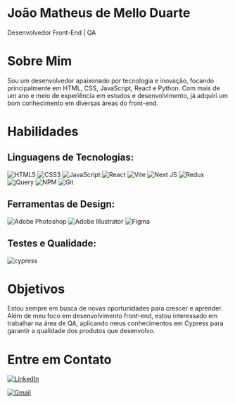 # João Matheus de Mello Duarte

Desenvolvedor Front-End | QA

# Sobre Mim

Sou um desenvolvedor apaixonado por tecnologia e inovação, focando principalmente em HTML, CSS, JavaScript, React e Python. Com mais de um ano e meio de experiência em estudos e desenvolvimento, já adquiri um bom conhecimento em diversas áreas do front-end.

# Habilidades

## Linguagens de Tecnologias:

![HTML5](https://img.shields.io/badge/html5-%23E34F26.svg?style=for-the-badge&logo=html5&logoColor=white)
![CSS3](https://img.shields.io/badge/css3-%231572B6.svg?style=for-the-badge&logo=css3&logoColor=white)
![JavaScript](https://img.shields.io/badge/javascript-%23323330.svg?style=for-the-badge&logo=javascript&logoColor=%23F7DF1E)
![React](https://img.shields.io/badge/react-%2320232a.svg?style=for-the-badge&logo=react&logoColor=%2361DAFB)
![Vite](https://img.shields.io/badge/vite-%23646CFF.svg?style=for-the-badge&logo=vite&logoColor=white)
![Next JS](https://img.shields.io/badge/Next-black?style=for-the-badge&logo=next.js&logoColor=white)
![Redux](https://img.shields.io/badge/redux-%23593d88.svg?style=for-the-badge&logo=redux&logoColor=white)
![jQuery](https://img.shields.io/badge/jquery-%230769AD.svg?style=for-the-badge&logo=jquery&logoColor=white)
![NPM](https://img.shields.io/badge/NPM-%23CB3837.svg?style=for-the-badge&logo=npm&logoColor=white)
![Git](https://img.shields.io/badge/git-%23F05033.svg?style=for-the-badge&logo=git&logoColor=white)

## Ferramentas de Design:

![Adobe Photoshop](https://img.shields.io/badge/adobe%20photoshop-%2331A8FF.svg?style=for-the-badge&logo=adobe%20photoshop&logoColor=white)
![Adobe Illustrator](https://img.shields.io/badge/adobe%20illustrator-%23FF9A00.svg?style=for-the-badge&logo=adobe%20illustrator&logoColor=white)
![Figma](https://img.shields.io/badge/figma-%23F24E1E.svg?style=for-the-badge&logo=figma&logoColor=white)

## Testes e Qualidade:

![cypress](https://img.shields.io/badge/-cypress-%23E5E5E5?style=for-the-badge&logo=cypress&logoColor=058a5e)

# Objetivos

Estou sempre em busca de novas oportunidades para crescer e aprender. Além de meu foco em desenvolvimento front-end, estou interessado em trabalhar na área de QA, aplicando meus conhecimentos em Cypress para garantir a qualidade dos produtos que desenvolvo.

# Entre em Contato

[![LinkedIn](https://img.shields.io/badge/LinkedIn-0A66C2?logo=linkedin&logoColor=white&style=for-the-badge)](https://www.linkedin.com/in/joao-matheus-de-mello-duarte/)

[![Gmail](https://img.shields.io/badge/Gmail-D14836?style=for-the-badge&logo=gmail&logoColor=white)](mailto:matheusidkk@gmail.com)
